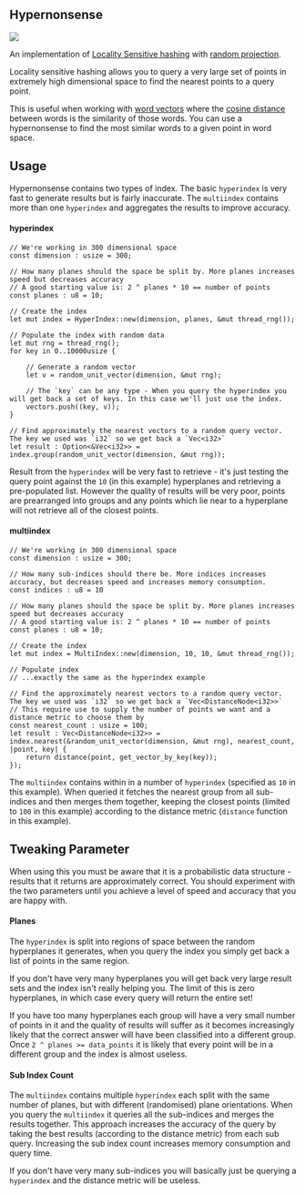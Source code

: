 ## Hypernonsense

[![](https://meritbadge.herokuapp.com/hypernonsense)](https://crates.io/crates/hypernonsense)

An implementation of [Locality Sensitive hashing](https://en.wikipedia.org/wiki/Locality-sensitive_hashing) with [random projection](https://en.wikipedia.org/wiki/Random_projection).

Locality sensitive hashing allows you to query a very large set of points in extremely high dimensional space to find the nearest points to a query point.

This is useful when working with [word vectors](https://en.wikipedia.org/wiki/Word_embedding) where the [cosine distance](https://en.wikipedia.org/wiki/Cosine_distance) between words is the similarity of those words. You can use a hypernonsense to find the most similar words to a given point in word space.

## Usage

Hypernonsense contains two types of index. The basic `hyperindex` is very fast to generate results but is fairly inaccurate. The `multiindex` contains more than one `hyperindex` and aggregates the results to improve accuracy.

#### hyperindex

```
// We're working in 300 dimensional space
const dimension : usize = 300;

// How many planes should the space be split by. More planes increases speed but decreases accuracy
// A good starting value is: 2 ^ planes * 10 == number of points
const planes : u8 = 10;

// Create the index
let mut index = HyperIndex::new(dimension, planes, &mut thread_rng());

// Populate the index with random data
let mut rng = thread_rng();
for key in 0..10000usize {

    // Generate a random vector
    let v = random_unit_vector(dimension, &mut rng);
    
    // The `key` can be any type - When you query the hyperindex you will get back a set of keys. In this case we'll just use the index.    
    vectors.push((key, v));
}

// Find approximately the nearest vectors to a random query vector. The key we used was `i32` so we get back a `Vec<i32>`
let result : Option<&Vec<i32>> = index.group(random_unit_vector(dimension, &mut rng));
```

Result from the `hyperindex` will be very fast to retrieve - it's just testing the query point against the `10` (in this example) hyperplanes and retrieving a pre-populated list. However the quality of results will be very poor, points are prearranged into groups and any points which lie near to a hyperplane will not retrieve all of the closest points.

#### multiindex

```
// We're working in 300 dimensional space
const dimension : usize = 300;

// How many sub-indices should there be. More indices increases accuracy, but decreases speed and increases memory consumption.
const indices : u8 = 10

// How many planes should the space be split by. More planes increases speed but decreases accuracy
// A good starting value is: 2 ^ planes * 10 == number of points
const planes : u8 = 10;

// Create the index
let mut index = MultiIndex::new(dimension, 10, 10, &mut thread_rng());

// Populate index
// ...exactly the same as the hyperindex example

// Find the approximately nearest vectors to a random query vector. The key we used was `i32` so we get back a `Vec<DistanceNode<i32>>`
// This require use to supply the number of points we want and a distance metric to choose them by
const nearest_count : usize = 100;
let result : Vec<DistanceNode<i32>> = index.nearest(&random_unit_vector(dimension, &mut rng), nearest_count, |point, key| {
    return distance(point, get_vector_by_key(key));
});
```

The `multiindex` contains within in a number of `hyperindex` (specified as `10` in this example). When queried it fetches the nearest group from all sub-indices and then merges them together, keeping the closest points (limited to `100` in this example) according to the distance metric (`distance` function in this example).

## Tweaking Parameter

When using this you must be aware that it is a probabilistic data structure - results that it returns are approximately correct. You should experiment with the two parameters until you achieve a level of speed and accuracy that you are happy with.

#### Planes

The `hyperindex` is split into regions of space between the random hyperplanes it generates, when you query the index you simply get back a list of points in the same region.

If you don't have very many hyperplanes you will get back very large result sets and the index isn't really helping you. The limit of this is zero hyperplanes, in which case every query will return the entire set!

If you have too many hyperplanes each group will have a very small number of points in it and the quality of results will suffer as it becomes increasingly likely that the correct answer will have been classified into a different group. Once `2 ^ planes >= data_points` it is likely that every point will be in a different group and the index is almost useless.

#### Sub Index Count

The `multiindex` contains multiple `hyperindex` each split with the same number of planes, but with different (randomised) plane orientations. When you query the `multiindex` it queries all the sub-indices and merges the results together. This approach increases the accuracy of the query by taking the best results (according to the distance metric) from each sub query. Increasing the sub index count increases memory consumption and query time.

If you don't have very many sub-indices you will basically just be querying a `hyperindex` and the distance metric will be useless.
